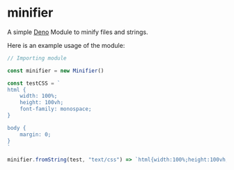 # minifier

A simple [Deno](https://deno.land) Module to minify files and strings.

Here is an example usage of the module:

```ts
// Importing module

const minifier = new Minifier()

const testCSS = `
html {
    width: 100%;
    height: 100vh;
    font-family: monospace;
}

body {
    margin: 0;
}
`

minifier.fromString(test, "text/css") => `html{width:100%;height:100vh;font-family:monospace}body{margin:0}`
```
